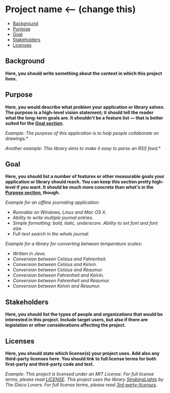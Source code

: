 # Project name <-- (change this)
* [Background][1]
* [Purpose][2]
* [Goal][3]
* [Stakeholders][4]
* [Licenses][5]

## Background
**Here, you should write something about the context in which this project 
lives.**

## Purpose
**Here, you would describe what problem your application or library solves. The 
purpose is a high-level vision statement; it should tell the reader what the 
long-term goals are. It shouldn't be a feature list &mdash; that is better 
suited for the [Goal section][3].**

*Example: The purpose of this application is to help people collaborate on 
drawings.**

*Another example: This library aims to make it easy to parse an RSS feed.**

## Goal
**Here, you should list a number of features or other measurable goals your 
application or library should reach. You can keep this section pretty 
high-level if you want. It should be much more concrete than what's in the 
[Purpose section][2], though.**

*Example for an offline journaling application:*
* *Runnable on Windows, Linux and Mac OS X.*
* *Ability to write multiple journal entries.*
* *Simple formatting: bold, italic, underscore. Ability to set font and font 
size.*
* *Full-text search in the whole journal.*

*Example for a library for converting between temperature scales:*
* *Written in Java.*
* *Conversion between Celsius and Fahrenheit.*
* *Conversion between Celsius and Kelvin.*
* *Conversion between Celsius and Réaumur.*
* *Conversion between Fahrenheit and Kelvin.*
* *Conversion between Fahrenheit and Réaumur.*
* *Conversion between Kelvin and Réaumur.*

## Stakeholders
**Here, you should list the types of people and organizations that would be 
interested in this project. Include target users, but also if there are 
legislation or other considerations affecting the project.**

## Licenses
**Here, you should state which license(s) your project uses. Add also any 
third-party licenses here. You should link to full license terms for both 
first-party and third-party code and text.**

*Example: This project is licensed under an MIT License. For full license 
terms, please read [LICENSE](my-projects-license). This project uses the 
library [StrobingLights](http://) by The Disco Lovers. For full license terms, 
please read [3rd-party-licenses](my-projects-3rdparty-licenses).*

[1]: #background
[2]: #purpose
[3]: #goal
[4]: #stakeholders
[5]: #licenses
